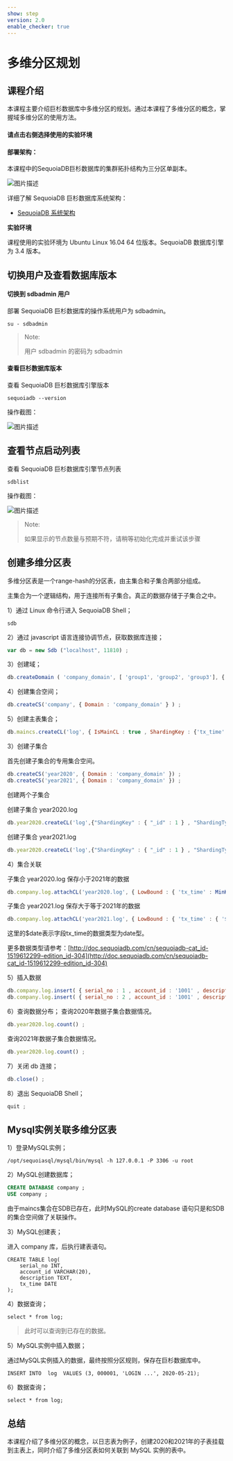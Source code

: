 ```yaml
---
show: step
version: 2.0
enable_checker: true
---
```

# 多维分区规划

## 课程介绍

本课程主要介绍巨杉数据库中多维分区的规划。通过本课程了多维分区的概念，掌握域多维分区的使用方法。

#### 请点击右侧选择使用的实验环境

#### 部署架构：

本课程中的SequoiaDB巨杉数据库的集群拓扑结构为三分区单副本。

![图片描述](https://doc.shiyanlou.com/courses/1544/1207281/edad10d1fca39ab74e2d0a1c01d34154)

详细了解 SequoiaDB 巨杉数据库系统架构：
* [SequoiaDB 系统架构](http://doc.sequoiadb.com/cn/sequoiadb-cat_id-1519649201-edition_id-0)

**实验环境**

课程使用的实验环境为 Ubuntu Linux 16.04 64 位版本。SequoiaDB 数据库引擎为 3.4 版本。

## 切换用户及查看数据库版本

#### 切换到 sdbadmin 用户

部署 SequoiaDB 巨杉数据库的操作系统用户为 sdbadmin。

```
su - sdbadmin
```
>Note:
>
>用户 sdbadmin 的密码为 sdbadmin

#### 查看巨杉数据库版本

查看 SequoiaDB 巨杉数据库引擎版本

```
sequoiadb --version
```
操作截图：

![图片描述](https://doc.shiyanlou.com/courses/1469/1207281/b4082b0d6d6bdf89d229aa713a53759d)

## 查看节点启动列表

查看 SequoiaDB 巨杉数据库引擎节点列表

```
sdblist 
```

操作截图：

![图片描述](https://doc.shiyanlou.com/courses/1469/1207281/02fcaa58ac27e91688ead137fa748d6e)

>Note:
>
>如果显示的节点数量与预期不符，请稍等初始化完成并重试该步骤

## 创建多维分区表

多维分区表是一个range-hash的分区表，由主集合和子集合两部分组成。

主集合为一个逻辑结构，用于连接所有子集合。真正的数据存储于子集合之中。

1）通过 Linux 命令行进入 SequoiaDB Shell；

```
sdb
```

2）通过 javascript 语言连接协调节点，获取数据库连接；

```javascript
var db = new Sdb ("localhost", 11810) ;
```

3）创建域；
```javascript
db.createDomain ( 'company_domain', [ 'group1', 'group2', 'group3'], { AutoSplit: true } )
```

4）创建集合空间；

```javascript
db.createCS('company', { Domain : 'company_domain' } ) ;
```

5）创建主表集合；
```javascript
db.maincs.createCL('log', { IsMainCL : true , ShardingKey : {'tx_time' : 1 } , ShardingType : 'range' } ) ;
```

3）创建子集合

首先创建子集合的专用集合空间。

```javascript
db.createCS('year2020', { Domain : 'company_domain' }) ;
db.createCS('year2021', { Domain : 'company_domain' }) ;
```

创建两个子集合

创建子集合 year2020.log

```javascript
db.year2020.createCL('log',{"ShardingKey" : { "_id" : 1 } , "ShardingType" : "hash" , "ReplSize" : -1 , "Compressed" : true , "CompressionType" : "lzw" , "AutoSplit" : true , "EnsureShardingIndex" : false })
```

创建子集合 year2021.log

```javascript
db.year2020.createCL('log',{"ShardingKey" : { "_id" : 1 } , "ShardingType" : "hash" , "ReplSize" : -1 , "Compressed" : true , "CompressionType" : "lzw" , "AutoSplit" : true , "EnsureShardingIndex" : false })
```

4）集合关联

子集合 year2020.log 保存小于2021年的数据

```javascript
db.company.log.attachCL('year2020.log', { LowBound : { 'tx_time' : MinKey() } , UpBound : { tx_time : { '$date' : '2021-01-01' } } } ) ;
```

子集合 year2021.log 保存大于等于2021年的数据

```javascript
db.company.log.attachCL('year2021.log', { LowBound : { 'tx_time' : { '$date' : '2021-01-01' } } , UpBound : MaxKey() }) ;
```

这里的$date表示字段tx_time的数据类型为date型。

更多数据类型请参考：[http://doc.sequoiadb.com/cn/sequoiadb-cat_id-1519612299-edition_id-304](http://doc.sequoiadb.com/cn/sequoiadb-cat_id-1519612299-edition_id-304)

5）插入数据

```javascript
db.company.log.insert( { serial_no : 1 , account_id : '1001' , description : "login" , tx_time : { '$date' : '2020-03-02' } } ) ;
db.company.log.insert( { serial_no : 2 , account_id : '1001' , description : "login" , tx_time : { '$date' : '2021-03-02' } } ) ;
```

6）查询数据分布；
查询2020年数据子集合数据情况。
```javascript
db.year2020.log.count() ;
```

查询2021年数据子集合数据情况。
```javascript
db.year2020.log.count() ;
```

7）关闭 db 连接；
```javascript
db.close() ;
```


8）退出 SequoiaDB Shell；
```javascript
quit ;
```



## Mysql实例关联多维分区表

1）登录MySQL实例；


```
/opt/sequoiasql/mysql/bin/mysql -h 127.0.0.1 -P 3306 -u root
```


2）MySQL创建数据库；

```sql
CREATE DATABASE company ;
USE company ;
```

由于maincs集合在SDB已存在，此时MySQL的create database 语句只是和SDB的集合空间做了关联操作。

3）MySQL创建表；

进入 company 库，后执行建表语句。

```
CREATE TABLE log(
    serial_no INT,
    account_id VARCHAR(20),
    description TEXT,
    tx_time DATE
);
```

4）数据查询；

```
select * from log;
```
> 此时可以查询到已存在的数据。

5）MySQL实例中插入数据；

通过MySQL实例插入的数据，最终按照分区规则，保存在巨杉数据库中。

```
INSERT INTO  log  VALUES (3, 000001, 'LOGIN ...', 2020-05-21);
```

6）数据查询；

```
select * from log;
```

## 总结
本课程介绍了多维分区的概念，以日志表为例子，创建2020和2021年的子表挂载到主表上，同时介绍了多维分区表如何关联到 MySQL 实例的表中。
